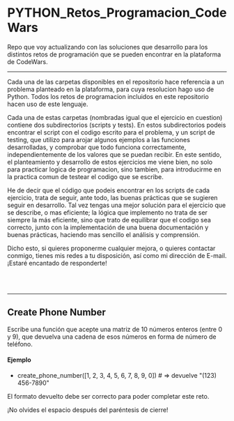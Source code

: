# PYTHON_Retos_Programacion_CodeWars
Repo que voy actualizando con las soluciones que desarrollo para los distintos retos de programación que se pueden encontrar en la plataforma de CodeWars.

---

Cada una de las carpetas disponibles en el repositorio hace referencia a un problema planteado en la plataforma, para cuya resolucion hago uso de Python. Todos los retos de programacion incluidos en este repositorio hacen uso de este lenguaje.

Cada una de estas carpetas (nombradas igual que el ejercicio en cuestion) contiene dos subdirectorios (scripts y tests). En estos subdirectorios podeis encontrar el script con el codigo escrito para el problema, y un script de testing, que utilizo para arojar
algunos ejemplos a las funciones desarrolladas, y comprobar que todo funciona correctamente, independientemente de los valores que se puedan recibir. En este sentido, el planteamiento y desarrollo de estos ejercicios me viene bien, no solo para practicar
logica de programacion, sino tambien, para introducirme en la practica comun de testear el codigo que se escribe.

He de decir que el código que podeis encontrar en los scripts de cada ejercicio, trata de seguir, ante todo, las buenas prácticas que se sugieren seguir en desarrollo. Tal vez tengas una mejor solución para el ejercicio que se describe, o mas eficiente; la lógica 
que implemento no trata de ser siempre la más eficiente, sino que trato de equilibrar que el codigo sea correcto, junto con la implementación de una buena documentación y buenas prácticas, haciendo mas sencillo el análisis y comprensión.

Dicho esto, si quieres proponerme cualquier mejora, o quieres contactar conmigo, tienes mis redes a tu disposición, así como mi dirección de E-mail. ¡Estaré encantado de responderte!

<br>
<br>

---

## Create Phone Number

Escribe una función que acepte una matriz de 10 números enteros (entre 0 y 9), que devuelva una cadena de esos números en forma de número de teléfono.

#### Ejemplo

   - create_phone_number([1, 2, 3, 4, 5, 6, 7, 8, 9, 0]) # => devuelve "(123) 456-7890"

   
El formato devuelto debe ser correcto para poder completar este reto.

¡No olvides el espacio después del paréntesis de cierre!
